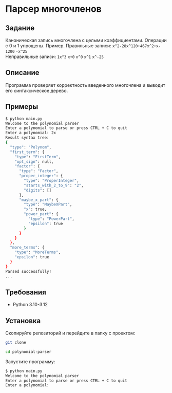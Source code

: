 # Парсер многочленов

## Задание

Каноническая запись многочлена с целыми коэффициентами. Операции с 0 и 1 упрощены.
Пример. Правильные записи: `x^2-28x^120+467x^2+x-1200` `-x^25`  
Неправильные записи: `1x^3` `x+0` `x^0` `x^1` `x^-25`

## Описание

Программа проверяет корректность введенного многочлена и выводит его синтаксическое дерево.

## Примеры

```bash
$ python main.py
Welcome to the polynomial parser
Enter a polynomial to parse or press CTRL + C to quit
Enter a polynomial: 2x
Result syntax tree:
{
  "type": "Polynom",
  "first_term": {
    "type": "FirstTerm",
    "opt_sign": null,
    "factor": {
      "type": "Factor",
      "proper_integer": {
        "type": "ProperInteger",
        "starts_with_2_to_9": "2",
        "digits": []
      },
      "maybe_x_part": {
        "type": "MaybeXPart",
        "x": true,
        "power_part": {
          "type": "PowerPart",
          "epsilon": true
        }
      }
    }
  },
  "more_terms": {
    "type": "MoreTerms",
    "epsilon": true
  }
}
Parsed successfully!
...
```

## Требования

- Python 3.10-3.12

## Установка

Скопируйте репозиторий и перейдите в папку с проектом:

```bash
git clone
```

```bash
cd polynomial-parser
```

Запустите программу:

```bash
$ python main.py
Welcome to the polynomial parser
Enter a polynomial to parse or press CTRL + C to quit
Enter a polynomial:
```
